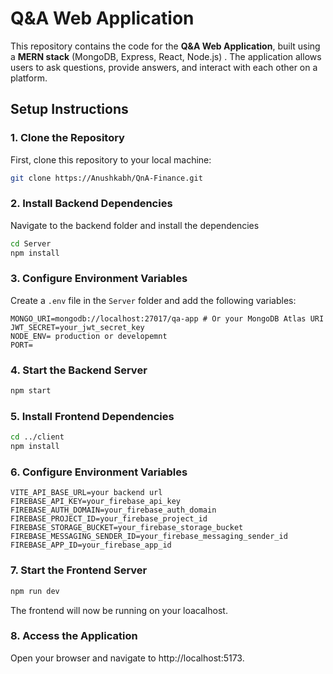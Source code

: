 # Q&A Web Application

This repository contains the code for the **Q&A Web Application**, built using a **MERN stack** (MongoDB, Express, React, Node.js) . The application allows users to ask questions, provide answers, and interact with each other on a platform.



## Setup Instructions

### 1. Clone the Repository

First, clone this repository to your local machine:

```bash
git clone https://Anushkabh/QnA-Finance.git
```
### 2.  Install Backend Dependencies
Navigate to the backend folder and install the dependencies
```bash
cd Server
npm install
```
### 3. Configure Environment Variables

Create a `.env` file in the `Server` folder and add the following variables:

```env
MONGO_URI=mongodb://localhost:27017/qa-app # Or your MongoDB Atlas URI
JWT_SECRET=your_jwt_secret_key
NODE_ENV= production or developemnt
PORT= 

```
### 4.  Start the Backend Server
```bash
npm start
```
### 5. Install Frontend Dependencies
```bash
cd ../client
npm install
```
### 6. Configure Environment Variables
```env
VITE_API_BASE_URL=your backend url
FIREBASE_API_KEY=your_firebase_api_key
FIREBASE_AUTH_DOMAIN=your_firebase_auth_domain
FIREBASE_PROJECT_ID=your_firebase_project_id
FIREBASE_STORAGE_BUCKET=your_firebase_storage_bucket
FIREBASE_MESSAGING_SENDER_ID=your_firebase_messaging_sender_id
FIREBASE_APP_ID=your_firebase_app_id
```
### 7. Start the Frontend Server
```bash
npm run dev
```
The frontend will now be running on your loacalhost.

### 8. Access the Application
Open your browser and navigate to http://localhost:5173.


